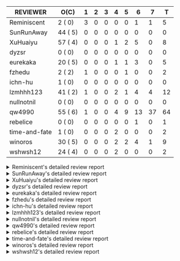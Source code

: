 |   REVIEWER    |  O(C)   | 1 | 2 | 3 | 4 | 5 | 6  | 7  | T  |
|---------------|---------|---|---|---|---|---|----|----|----|
| Reminiscent   |  2 ( 0) | 3 | 0 | 0 | 0 | 0 |  1 |  1 |  5 |
| SunRunAway    | 44 ( 5) | 0 | 0 | 0 | 0 | 0 |  0 |  0 |  0 |
| XuHuaiyu      | 57 ( 4) | 0 | 0 | 0 | 1 | 2 |  5 |  0 |  8 |
| dyzsr         |  0 ( 0) | 0 | 0 | 0 | 0 | 0 |  0 |  0 |  0 |
| eurekaka      | 20 ( 5) | 0 | 0 | 0 | 1 | 1 |  3 |  0 |  5 |
| fzhedu        |  2 ( 2) | 1 | 0 | 0 | 0 | 1 |  0 |  0 |  2 |
| ichn-hu       |  1 ( 0) | 0 | 0 | 0 | 0 | 0 |  0 |  0 |  0 |
| lzmhhh123     | 41 ( 2) | 1 | 0 | 0 | 2 | 1 |  4 |  4 | 12 |
| nullnotnil    |  0 ( 0) | 0 | 0 | 0 | 0 | 0 |  0 |  0 |  0 |
| qw4990        | 55 ( 6) | 1 | 0 | 0 | 4 | 9 | 13 | 37 | 64 |
| rebelice      |  0 ( 0) | 0 | 0 | 0 | 0 | 0 |  1 |  0 |  1 |
| time-and-fate |  1 ( 0) | 0 | 0 | 0 | 2 | 0 |  0 |  0 |  2 |
| winoros       | 30 ( 5) | 0 | 0 | 0 | 2 | 2 |  4 |  1 |  9 |
| wshwsh12      | 24 ( 4) | 0 | 0 | 0 | 2 | 0 |  0 |  0 |  2 |


<details> 
  <summary>Reminiscent's detailed review report</summary> 

## To Be Reviewed

|    REPO    |                                                                   PR                                                                   | C | LASTED |
|------------|----------------------------------------------------------------------------------------------------------------------------------------|---|--------|
| tidb/21896 | [planner: fix union doesn't handle collate correctly (#21854)](https://github.com/pingcap/tidb/pull/21896)                             |   | 42d19h |
| tidb/22354 | [planner: do not cache prepared plan if optimization depends on mutable constant (#22349)](https://github.com/pingcap/tidb/pull/22354) |   | 20d23h |


## Reviewed in Last 7 Days

|    REPO    |                                                                PR                                                                 | C | D |   R    |
|------------|-----------------------------------------------------------------------------------------------------------------------------------|---|---|--------|
| tidb/22641 | [*: do not report error for prepared stmt execution if tidb_snapshot is set (#22568)](https://github.com/pingcap/tidb/pull/22641) |   | 1 | 1h     |
| tidb/22330 | [planner: check error when correlatedAggregateResolver leaves ast.Node (#22222)](https://github.com/pingcap/tidb/pull/22330)      |   | 1 | 21d3h  |
| tidb/22568 | [*: do not report error for prepared stmt execution if tidb_snapshot is set](https://github.com/pingcap/tidb/pull/22568)          |   | 1 | 4d20h  |
| tidb/21964 | [planner: add plancodec id for all type TableScan/IndexScan. (#21935)](https://github.com/pingcap/tidb/pull/21964)                |   | 6 | 34d23h |
| tidb/22531 | [expression: do not rewrite `like` to `=` if new collation is enabled (#21893)](https://github.com/pingcap/tidb/pull/22531)       |   | 7 | 18h    |


</details> 


<details> 
  <summary>SunRunAway's detailed review report</summary> 

## To Be Reviewed

|     REPO     |                                                                      PR                                                                       | C | LASTED  |
|--------------|-----------------------------------------------------------------------------------------------------------------------------------------------|---|---------|
| docs-cn/4913 | [explain: add indexes](https://github.com/pingcap/docs-cn/pull/4913)                                                                          |   | 77d18h  |
| tidb/15370   | [planner,executor: Refactor Shuffle and implement parallel Sort](https://github.com/pingcap/tidb/pull/15370)                                  | Y | 324d19h |
| docs-cn/4933 | [explain: add joins](https://github.com/pingcap/docs-cn/pull/4933)                                                                            |   | 73d20h  |
| tidb/15462   | [executor: implement `graceHashJoin`](https://github.com/pingcap/tidb/pull/15462)                                                             | Y | 320d17h |
| tidb/16967   | [executor: Refactor Shuffle and implement parallel sort (executor part)](https://github.com/pingcap/tidb/pull/16967)                          | Y | 275d10h |
| tidb/17238   | [*: refactor table.Allocator to improve readability](https://github.com/pingcap/tidb/pull/17238)                                              |   | 262d18h |
| tidb/19120   | [executor: Concurrently fetch chunks and insert them to a concurrent hash table in hash build](https://github.com/pingcap/tidb/pull/19120)    |   | 174d21h |
| tidb/19178   | [executor: Refactor probe channel](https://github.com/pingcap/tidb/pull/19178)                                                                |   | 172d17h |
| tidb/19347   | [executor: support new syntax `create/drop binding for digest` for tidb dashboard usage](https://github.com/pingcap/tidb/pull/19347)          |   | 164d23h |
| tidb/19807   | [executor: parallel evaluation for hash aggregate distinct](https://github.com/pingcap/tidb/pull/19807)                                       |   | 150d11h |
| tidb/19900   | [executor: enable inline projection for sort&topN](https://github.com/pingcap/tidb/pull/19900)                                                | Y | 145d18h |
| tidb/20140   | [expressions: Support `bin-to-uuid` and `uuid-to-bin`](https://github.com/pingcap/tidb/pull/20140)                                            |   | 132d22h |
| tidb/20220   | [*: new secondary index value format](https://github.com/pingcap/tidb/pull/20220)                                                             |   | 129d16h |
| tidb/20316   | [docs/design: add design doc for index usage information](https://github.com/pingcap/tidb/pull/20316)                                         |   | 124d17h |
| tidb/20335   | [planner, executor: enable inline projection for Selection](https://github.com/pingcap/tidb/pull/20335)                                       | Y | 121d18h |
| tidb/20360   | [planner: refine explain info for batch cop](https://github.com/pingcap/tidb/pull/20360)                                                      |   | 115d22h |
| tidb/20397   | [parser: replace ast.SelectLockInShareMode with ast.SelectLockForShare](https://github.com/pingcap/tidb/pull/20397)                           |   | 113d18h |
| tidb/20615   | [utils: Avoid panic when getting memory](https://github.com/pingcap/tidb/pull/20615)                                                          |   | 101d2h  |
| tidb/20689   | [expression: make TIME function compatible with MySQL (#19158)](https://github.com/pingcap/tidb/pull/20689)                                   |   | 96d20h  |
| tidb/20752   | [*: trace statsCache and preparePlanCache by Global memory tracker.](https://github.com/pingcap/tidb/pull/20752)                              |   | 91d22h  |
| tidb/20765   | [planner: support stable result mode](https://github.com/pingcap/tidb/pull/20765)                                                             |   | 91d17h  |
| tidb/21207   | [planner: fix the inappropriate out-of-range range estimation rule](https://github.com/pingcap/tidb/pull/21207)                               |   | 70d19h  |
| tidb/21277   | [executor: fix split table with large integers](https://github.com/pingcap/tidb/pull/21277)                                                   |   | 68d20h  |
| tidb/21364   | [expression: Add test cases to cover the cases when invalid int value is casted as TIME (#18653)](https://github.com/pingcap/tidb/pull/21364) |   | 64d1h   |
| tidb/21381   | [*: optimize analyze cluster index table](https://github.com/pingcap/tidb/pull/21381)                                                         |   | 63d17h  |
| tidb/21386   | [expression: Disable cast decimal as string push down to TiFlash](https://github.com/pingcap/tidb/pull/21386)                                 |   | 63d16h  |
| tidb/21834   | [planner: enhanced index range calculation plan](https://github.com/pingcap/tidb/pull/21834)                                                  |   | 47d18h  |
| tidb/21876   | [planner: bypass the DNF restriction if index merge hint is specified (#20799)](https://github.com/pingcap/tidb/pull/21876)                   |   | 45d19h  |
| tidb/21878   | [planner: do not push down lock to pointGet/bacthPointGet when selection exists](https://github.com/pingcap/tidb/pull/21878)                  |   | 45d18h  |
| tidb/21890   | [*: redact some error code, part(3/3) (#21866)](https://github.com/pingcap/tidb/pull/21890)                                                   |   | 43d15h  |
| tidb/21956   | [planner/preprocessor: disallow into-outfile clause in some place](https://github.com/pingcap/tidb/pull/21956)                                |   | 40d23h  |
| tidb/22026   | [expression: separated arithmeticPlusIntSig](https://github.com/pingcap/tidb/pull/22026)                                                      |   | 38d20h  |
| tidb/22043   | [planner, executor: enhance the limit pushdown rule.](https://github.com/pingcap/tidb/pull/22043)                                             |   | 36d10h  |
| tidb/22089   | [executor: fix signed cluster index behavior (#22085)](https://github.com/pingcap/tidb/pull/22089)                                            |   | 33d22h  |
| tidb/22104   | [executor: fix incompatible escape behaviors in `select into outfile` (#22100)](https://github.com/pingcap/tidb/pull/22104)                   |   | 33d16h  |
| tidb/22107   | [executor: avoid log duplicate index name in slow-log (#22057)](https://github.com/pingcap/tidb/pull/22107)                                   |   | 33d14h  |
| tidb/22114   | [test: fix globalkilltest (#21987)](https://github.com/pingcap/tidb/pull/22114)                                                               |   | 33d12h  |
| tidb/22120   | [executor: fix `update ignore` into not exists partition (#21984)](https://github.com/pingcap/tidb/pull/22120)                                |   | 32d22h  |
| tidb/22181   | [planner, expression: fix error when using IN combined with subquery (#22080)](https://github.com/pingcap/tidb/pull/22181)                    |   | 27d17h  |
| tidb/22217   | [*: rewrite origin SQL with default DB for SQL bindings (#21275)](https://github.com/pingcap/tidb/pull/22217)                                 |   | 26d17h  |
| tidb/22330   | [planner: check error when correlatedAggregateResolver leaves ast.Node (#22222)](https://github.com/pingcap/tidb/pull/22330)                  |   | 21d23h  |
| tidb/22365   | [planner: check index valid while forUpdateRead (#22152)](https://github.com/pingcap/tidb/pull/22365)                                         |   | 20d19h  |
| tidb/22379   | [[experiment] executor: allow aggregation to spill disk when running out of memory quota](https://github.com/pingcap/tidb/pull/22379)         |   | 19d19h  |
| tidb/22485   | [docs: Add design doc for security enhanced mode](https://github.com/pingcap/tidb/pull/22485)                                                 |   | 11d5h   |


## Reviewed in Last 7 Days

| REPO | PR | C | D | R |
|------|----|---|---|---|


</details> 


<details> 
  <summary>XuHuaiyu's detailed review report</summary> 

## To Be Reviewed

|     REPO     |                                                                              PR                                                                              | C | LASTED  |
|--------------|--------------------------------------------------------------------------------------------------------------------------------------------------------------|---|---------|
| tidb/19292   | [planner: suppport left join in join reorder](https://github.com/pingcap/tidb/pull/19292)                                                                    |   | 166d17h |
| docs-cn/5323 | [Update parameter type description](https://github.com/pingcap/docs-cn/pull/5323)                                                                            |   | 14d19h  |
| tidb/19900   | [executor: enable inline projection for sort&topN](https://github.com/pingcap/tidb/pull/19900)                                                               | Y | 145d18h |
| tidb/19957   | [executor: add builtin aggregate function `json_arrayagg`](https://github.com/pingcap/tidb/pull/19957)                                                       | Y | 143d14h |
| tidb/20040   | [planner, expression: take NullFlag into consideration when optimize the `int non-const` <cmp > `non-int const`](https://github.com/pingcap/tidb/pull/20040) | Y | 138d14h |
| tidb/20140   | [expressions: Support `bin-to-uuid` and `uuid-to-bin`](https://github.com/pingcap/tidb/pull/20140)                                                           |   | 132d22h |
| tidb/20311   | [expression: fix overflow error when convert bit to int64 (#20266)](https://github.com/pingcap/tidb/pull/20311)                                              |   | 124d21h |
| tidb/20350   | [executor: support read global indexes in IndexMergeReader and index join](https://github.com/pingcap/tidb/pull/20350)                                       | Y | 118d14h |
| tidb/20505   | [*: Add metrics for oom-action and sql memory usage.](https://github.com/pingcap/tidb/pull/20505)                                                            |   | 105d19h |
| tidb/20576   | [*: fix stats feedback after tableReader handle multiple ranges](https://github.com/pingcap/tidb/pull/20576)                                                 |   | 103d13h |
| tidb/20613   | [executor: fix issue of hash join fetch time inaccurate](https://github.com/pingcap/tidb/pull/20613)                                                         |   | 101d13h |
| tidb/20752   | [*: trace statsCache and preparePlanCache by Global memory tracker.](https://github.com/pingcap/tidb/pull/20752)                                             |   | 91d22h  |
| tidb/20790   | [collation: add pinyin collation for chinese charset support](https://github.com/pingcap/tidb/pull/20790)                                                    |   | 90d21h  |
| tidb/20793   | [planner, executor: enable inline projection for Apply](https://github.com/pingcap/tidb/pull/20793)                                                          |   | 90d20h  |
| tidb/20905   | [planner: fix statement-optimize not work in `TryFastPlan`](https://github.com/pingcap/tidb/pull/20905)                                                      |   | 87d17h  |
| tidb/20972   | [expression: POC implementation of Vitess hashing algorithm.](https://github.com/pingcap/tidb/pull/20972)                                                    |   | 83d1h   |
| tidb/21064   | [planner, executor: fix cast not check error](https://github.com/pingcap/tidb/pull/21064)                                                                    |   | 78d8h   |
| tidb/21149   | [executor:Add runtime stat for IndexMergeReaderExecutor (#20653)](https://github.com/pingcap/tidb/pull/21149)                                                |   | 74d14h  |
| tidb/21228   | [executor: return the result immediately when combining LIMIT row_count with DISTINCT](https://github.com/pingcap/tidb/pull/21228)                           |   | 70d13h  |
| tidb/21304   | [executor: Add the HashAggExec runtime information (#20577)](https://github.com/pingcap/tidb/pull/21304)                                                     |   | 68d12h  |
| tidb/21334   | [*: make rollback work on user-defined variables](https://github.com/pingcap/tidb/pull/21334)                                                                |   | 67d14h  |
| tidb/21340   | [executor: initialize expensive query handler on domain creation](https://github.com/pingcap/tidb/pull/21340)                                                |   | 67d0h   |
| tidb/21476   | [planner: check for decimal format in cast expr (#20836)](https://github.com/pingcap/tidb/pull/21476)                                                        |   | 60d15h  |
| tidb/21536   | [executor: add slow-log file meta cache to avoid repeat read file meta information](https://github.com/pingcap/tidb/pull/21536)                              |   | 56d15h  |
| tidb/21564   | [ddl: fix Incorrect behavior of NO_ZERO_DATE when altering table](https://github.com/pingcap/tidb/pull/21564)                                                |   | 55d15h  |
| tidb/21626   | [test: convert test to benchmard test to make ci stable (#21616)](https://github.com/pingcap/tidb/pull/21626)                                                |   | 53d23h  |
| tidb/21680   | [planner: report error when ORDER BY conflicts with DISTINCT (#21286)](https://github.com/pingcap/tidb/pull/21680)                                           |   | 52d16h  |
| tidb/21839   | [planner/core: add 'split table using statistics' statement](https://github.com/pingcap/tidb/pull/21839)                                                     |   | 47d15h  |
| tidb/21853   | [expression: fix compatibility behaviors in time_format with MySQL (#21559)](https://github.com/pingcap/tidb/pull/21853)                                     |   | 46d19h  |
| tidb/21896   | [planner: fix union doesn't handle collate correctly (#21854)](https://github.com/pingcap/tidb/pull/21896)                                                   |   | 42d19h  |
| tidb/22014   | [executor: fix unstable test Issue16696 (#22009)](https://github.com/pingcap/tidb/pull/22014)                                                                |   | 39d17h  |
| tidb/22107   | [executor: avoid log duplicate index name in slow-log (#22057)](https://github.com/pingcap/tidb/pull/22107)                                                  |   | 33d14h  |
| tidb/22120   | [executor: fix `update ignore` into not exists partition (#21984)](https://github.com/pingcap/tidb/pull/22120)                                               |   | 32d22h  |
| tidb/22131   | [privilege: remove leading and trailing space when create user and role](https://github.com/pingcap/tidb/pull/22131)                                         |   | 32d19h  |
| tidb/22142   | [store: trace `loadRegion` to see the PD region cache loading (#22092)](https://github.com/pingcap/tidb/pull/22142)                                          |   | 29d0h   |
| tidb/22149   | [session: set process info before building plan (#22101)](https://github.com/pingcap/tidb/pull/22149)                                                        |   | 28d19h  |
| tidb/22163   | [expression: separated arithmeticMinusIntSig](https://github.com/pingcap/tidb/pull/22163)                                                                    |   | 28d13h  |
| tidb/22186   | [executor: fix select into outfile with year type column has no data (#22175)](https://github.com/pingcap/tidb/pull/22186)                                   |   | 27d16h  |
| tidb/22294   | [planner, table: optimize the list partition pruner for range query](https://github.com/pingcap/tidb/pull/22294)                                             |   | 24d20h  |
| tidb/22307   | [ddl: fix update can see columns not public](https://github.com/pingcap/tidb/pull/22307)                                                                     |   | 24d16h  |
| tidb/22381   | [planner: check schema stale for plan cache when forUpdateRead](https://github.com/pingcap/tidb/pull/22381)                                                  |   | 19d15h  |
| tidb/22403   | [planner: reorder inner joins simplified from outer joins (#22392)](https://github.com/pingcap/tidb/pull/22403)                                              |   | 17d22h  |
| tidb/22407   | [types: fix return err when decimal from string value](https://github.com/pingcap/tidb/pull/22407)                                                           |   | 17d19h  |
| tidb/22418   | [expression: Optimize builtinArithmeticModRealSig and builtinGreatestDecimalSig using MergeNull method](https://github.com/pingcap/tidb/pull/22418)          |   | 15d0h   |
| tidb/22426   | [expression: fix bugs in builtinfunction ArithmeticMinusInt logic](https://github.com/pingcap/tidb/pull/22426)                                               |   | 14d16h  |
| tidb/22432   | [types,execute: fix errcode return like mysql when inserting incorrect int value ](https://github.com/pingcap/tidb/pull/22432)                               |   | 13d21h  |
| tidb/22463   | [executor: make memory tracker for aggregate more accurate.](https://github.com/pingcap/tidb/pull/22463)                                                     |   | 11d23h  |
| tidb/22472   | [planner, statistics: build the global statistics for the partition table](https://github.com/pingcap/tidb/pull/22472)                                       |   | 11d17h  |
| tidb/22491   | [executor: skip null data in common handle during point-get (#22483)](https://github.com/pingcap/tidb/pull/22491)                                            |   | 10d19h  |
| tidb/22507   | [types: fix the bug about the wrong query result for decimal type ](https://github.com/pingcap/tidb/pull/22507)                                              |   | 7d23h   |
| tidb/22597   | [session, exectutor: Guarantee external consistency by default; Add an explicit begin statement to disable it](https://github.com/pingcap/tidb/pull/22597)   |   | 4d17h   |
| tidb/22616   | [expression: from_unixtime accept 64-bit integers](https://github.com/pingcap/tidb/pull/22616)                                                               |   | 3d23h   |
| tidb/22617   | [metrics: fix wrong bucket name of coprocessor cache (#22454)](https://github.com/pingcap/tidb/pull/22617)                                                   |   | 3d23h   |
| tidb/22618   | [metrics: fix wrong bucket name of coprocessor cache (#22454)](https://github.com/pingcap/tidb/pull/22618)                                                   |   | 3d23h   |
| tidb/22624   | [ planner: not pruning column used by union scan condition (#21640)](https://github.com/pingcap/tidb/pull/22624)                                             |   | 3d17h   |
| tidb/22640   | [*: refactor ExecuteInternal to return single resultset (#22546)](https://github.com/pingcap/tidb/pull/22640)                                                |   | 20h     |
| tidb/22655   | [*: refactor ExecuteInternal to return single resultset (#22546)](https://github.com/pingcap/tidb/pull/22655)                                                |   | 1h      |


## Reviewed in Last 7 Days

|     REPO     |                                                               PR                                                                | C | D |   R    |
|--------------|---------------------------------------------------------------------------------------------------------------------------------|---|---|--------|
| tidb/22454   | [metrics: fix wrong bucket name of coprocessor cache](https://github.com/pingcap/tidb/pull/22454)                               |   | 4 | 8d17h  |
| tidb/22593   | [server: remove TokenLimitGauge and use ConfigStatus instead. (#22590)](https://github.com/pingcap/tidb/pull/22593)             |   | 5 | 0h     |
| tidb/22570   | [server: add token usage gauge for tidb (#22511)](https://github.com/pingcap/tidb/pull/22570)                                   |   | 5 | 16h    |
| tidb/22577   | [expression, types: fix unexpected result from TIME() when fsp digits > 6 (#21652)](https://github.com/pingcap/tidb/pull/22577) |   | 6 | 0h     |
| docs/4729    | [tidb: Refine the doc for global kill](https://github.com/pingcap/docs/pull/4729)                                               |   | 6 | 1h     |
| tidb/21676   | [expression: fix compatibility of extract day_time unit functions (#21601)](https://github.com/pingcap/tidb/pull/21676)         |   | 6 | 46d18h |
| tidb/21700   | [expression: fix incompatible result of `JSON_SEARCH()` (#20164)](https://github.com/pingcap/tidb/pull/21700)                   | Y | 6 | 43d19h |
| docs-cn/5386 | [tidb: add doc for global kill](https://github.com/pingcap/docs-cn/pull/5386)                                                   |   | 6 | 1d20h  |


</details> 


<details> 
  <summary>dyzsr's detailed review report</summary> 

## To Be Reviewed

| REPO | PR | C | LASTED |
|------|----|---|--------|


## Reviewed in Last 7 Days

| REPO | PR | C | D | R |
|------|----|---|---|---|


</details> 


<details> 
  <summary>eurekaka's detailed review report</summary> 

## To Be Reviewed

|    REPO    |                                                                   PR                                                                   | C | LASTED  |
|------------|----------------------------------------------------------------------------------------------------------------------------------------|---|---------|
| tidb/14729 | [planner: fix constant propagation for PredicatePushDown](https://github.com/pingcap/tidb/pull/14729)                                  | Y | 356d18h |
| tidb/14831 | [planner/cascades: add implementationRule for IndexLookUpJoin](https://github.com/pingcap/tidb/pull/14831)                             |   | 349d17h |
| tidb/15090 | [planner/cascades: refine the row count estimation of TiKV layer Selection](https://github.com/pingcap/tidb/pull/15090)                |   | 335d18h |
| tidb/15157 | [planner/cascades: implement `HashCode` method for all the LogicalPlans](https://github.com/pingcap/tidb/pull/15157)                   | Y | 333d14h |
| tidb/15335 | [planner/cascades: add transformation rule PullAggregationUpApply & EliminateMaxOneRow](https://github.com/pingcap/tidb/pull/15335)    |   | 326d18h |
| tidb/15370 | [planner,executor: Refactor Shuffle and implement parallel Sort](https://github.com/pingcap/tidb/pull/15370)                           | Y | 324d19h |
| tidb/17276 | [planner/cascades: add rule InjectProjectionBelowSort](https://github.com/pingcap/tidb/pull/17276)                                     | Y | 259d9h  |
| tidb/18882 | [planner, executor: add explain for `MetricSummaryTableExtractor`](https://github.com/pingcap/tidb/pull/18882)                         | Y | 186d17h |
| tidb/19347 | [executor: support new syntax `create/drop binding for digest` for tidb dashboard usage](https://github.com/pingcap/tidb/pull/19347)   |   | 164d23h |
| tidb/20877 | [statistics: collect index usage information](https://github.com/pingcap/tidb/pull/20877)                                              |   | 88d17h  |
| tidb/21444 | [planner: ignore anonymous index while tiflash replica is available](https://github.com/pingcap/tidb/pull/21444)                       |   | 61d12h  |
| tidb/21680 | [planner: report error when ORDER BY conflicts with DISTINCT (#21286)](https://github.com/pingcap/tidb/pull/21680)                     |   | 52d16h  |
| tidb/21994 | [range: fix overflow value access index ](https://github.com/pingcap/tidb/pull/21994)                                                  |   | 39d23h  |
| tidb/22330 | [planner: check error when correlatedAggregateResolver leaves ast.Node (#22222)](https://github.com/pingcap/tidb/pull/22330)           |   | 21d23h  |
| tidb/22342 | [session: fix two cases when updating bind info (#22338)](https://github.com/pingcap/tidb/pull/22342)                                  |   | 21d18h  |
| tidb/22354 | [planner: do not cache prepared plan if optimization depends on mutable constant (#22349)](https://github.com/pingcap/tidb/pull/22354) |   | 20d23h  |
| tidb/22369 | [session: fix the duplicate binding case when updating bind info (#22367)](https://github.com/pingcap/tidb/pull/22369)                 |   | 20d17h  |
| tidb/22416 | [core: fix subQuery at projection in only_full_group](https://github.com/pingcap/tidb/pull/22416)                                      |   | 16d11h  |
| tidb/22559 | [planner: split test data from test cases in cbo_test.go](https://github.com/pingcap/tidb/pull/22559)                                  |   | 5d19h   |
| tidb/22653 | [bindinfo: use new sql apis](https://github.com/pingcap/tidb/pull/22653)                                                               |   | 2h      |


## Reviewed in Last 7 Days

|    REPO    |                                                         PR                                                         | C | D |   R   |
|------------|--------------------------------------------------------------------------------------------------------------------|---|---|-------|
| tidb/22624 | [ planner: not pruning column used by union scan condition (#21640)](https://github.com/pingcap/tidb/pull/22624)   |   | 4 | 0h    |
| tidb/22504 | [*:Fix the fetchHotRegion bug that the count always zero](https://github.com/pingcap/tidb/pull/22504)              |   | 5 | 3d21h |
| tidb/22443 | [planner: fix panic while get part of partition key values](https://github.com/pingcap/tidb/pull/22443)            |   | 6 | 7d3h  |
| tidb/22452 | [planner: fix panic while get part of partition key values](https://github.com/pingcap/tidb/pull/22452)            |   | 6 | 7d0h  |
| tidb/22565 | [statistics: fix panic occurs when stats cache inconsistency (#22465)](https://github.com/pingcap/tidb/pull/22565) | Y | 6 | 0h    |


</details> 


<details> 
  <summary>fzhedu's detailed review report</summary> 

## To Be Reviewed

|    REPO    |                                                   PR                                                   | C | LASTED  |
|------------|--------------------------------------------------------------------------------------------------------|---|---------|
| tidb/19845 | [expression:fix FORMAT compatibility issue #11206](https://github.com/pingcap/tidb/pull/19845)         | Y | 147d16h |
| tidb/20117 | [optimizer: fix issue on incorrect result of natural join](https://github.com/pingcap/tidb/pull/20117) | Y | 133d20h |


## Reviewed in Last 7 Days

|    REPO    |                                                         PR                                                         | C | D |   R    |
|------------|--------------------------------------------------------------------------------------------------------------------|---|---|--------|
| tidb/22428 | [unistore/cophandler: change the logic of mpp execution in unit test.](https://github.com/pingcap/tidb/pull/22428) |   | 1 | 13d21h |
| tics/1379  | [Fix ExchangeSender: remove duplicated write stream operation](https://github.com/pingcap/tics/pull/1379)          |   | 5 | 3d0h   |


</details> 


<details> 
  <summary>ichn-hu's detailed review report</summary> 

## To Be Reviewed

|    REPO    |                                                            PR                                                            | C | LASTED |
|------------|--------------------------------------------------------------------------------------------------------------------------|---|--------|
| tidb/21853 | [expression: fix compatibility behaviors in time_format with MySQL (#21559)](https://github.com/pingcap/tidb/pull/21853) |   | 46d19h |


## Reviewed in Last 7 Days

| REPO | PR | C | D | R |
|------|----|---|---|---|


</details> 


<details> 
  <summary>lzmhhh123's detailed review report</summary> 

## To Be Reviewed

|     REPO     |                                                                  PR                                                                   | C | LASTED  |
|--------------|---------------------------------------------------------------------------------------------------------------------------------------|---|---------|
| tidb/14729   | [planner: fix constant propagation for PredicatePushDown](https://github.com/pingcap/tidb/pull/14729)                                 | Y | 356d18h |
| docs-cn/4913 | [explain: add indexes](https://github.com/pingcap/docs-cn/pull/4913)                                                                  |   | 77d18h  |
| tidb/17414   | [add curCost based join reorder algorithm](https://github.com/pingcap/tidb/pull/17414)                                                |   | 251d18h |
| tidb/19347   | [executor: support new syntax `create/drop binding for digest` for tidb dashboard usage](https://github.com/pingcap/tidb/pull/19347)  |   | 164d23h |
| tidb/19698   | [*: update test cases to support new collation enabled by default](https://github.com/pingcap/tidb/pull/19698)                        |   | 152d22h |
| tidb/20044   | [expression: Add column nullability checking before "refine args"](https://github.com/pingcap/tidb/pull/20044)                        | Y | 138d7h  |
| tidb/20444   | [expression: add json_merge_patch](https://github.com/pingcap/tidb/pull/20444)                                                        |   | 110d21h |
| tidb/20465   | [expression: add uuidShortFunction](https://github.com/pingcap/tidb/pull/20465)                                                       |   | 109d19h |
| tidb/20505   | [*: Add metrics for oom-action and sql memory usage.](https://github.com/pingcap/tidb/pull/20505)                                     |   | 105d19h |
| tidb/20618   | [planner: fix update generated columns error](https://github.com/pingcap/tidb/pull/20618)                                             |   | 100d20h |
| tidb/20642   | [executor: modify admin executors to support partitioned table with global index](https://github.com/pingcap/tidb/pull/20642)         |   | 98d15h  |
| tidb/20825   | [executor: add diagnosis rule to check Transparent Huge Pages(THP) enabled (#20611)](https://github.com/pingcap/tidb/pull/20825)      |   | 89d18h  |
| tidb/20903   | [planner: fix confused and unnecessary double-projection in plans.](https://github.com/pingcap/tidb/pull/20903)                       |   | 87d17h  |
| tidb/21018   | [planner: don't push down null sensitive join conditions (#19620)](https://github.com/pingcap/tidb/pull/21018)                        |   | 81d17h  |
| tidb/21051   | [executor: change read slow-log file module to concurrent](https://github.com/pingcap/tidb/pull/21051)                                |   | 80d14h  |
| tidb/21195   | [brie: integrate lightning to suport IMPORT statement](https://github.com/pingcap/tidb/pull/21195)                                    |   | 70d22h  |
| tidb/21334   | [*: make rollback work on user-defined variables](https://github.com/pingcap/tidb/pull/21334)                                         |   | 67d14h  |
| tidb/21347   | [session: make rollback work on global variables](https://github.com/pingcap/tidb/pull/21347)                                         |   | 66d19h  |
| tidb/21401   | [expression: incompatibility with MySQL for ADDTIME()](https://github.com/pingcap/tidb/pull/21401)                                    |   | 63d11h  |
| tidb/21444   | [planner: ignore anonymous index while tiflash replica is available](https://github.com/pingcap/tidb/pull/21444)                      |   | 61d12h  |
| tidb/21487   | [*: ensure TABLE statement works](https://github.com/pingcap/tidb/pull/21487)                                                         |   | 60d4h   |
| tidb/21641   | [executor: Fix pessimistic lock doesn't work on the partition table for subquery/joins](https://github.com/pingcap/tidb/pull/21641)   |   | 53d18h  |
| tidb/21651   | [planner: allow filter condition pushing down to IndexScan for prefix index](https://github.com/pingcap/tidb/pull/21651)              |   | 53d13h  |
| tidb/21680   | [planner: report error when ORDER BY conflicts with DISTINCT (#21286)](https://github.com/pingcap/tidb/pull/21680)                    |   | 52d16h  |
| tidb/21954   | [planner/cascades: add rule `PushSelDownApply`](https://github.com/pingcap/tidb/pull/21954)                                           |   | 40d23h  |
| tidb/22089   | [executor: fix signed cluster index behavior (#22085)](https://github.com/pingcap/tidb/pull/22089)                                    |   | 33d22h  |
| tidb/22126   | [*: add `sys` schema, `sys.SCHEMA_UNUSED_INDEXES` view and `sys.SCHEMA_INDEX_USAGE` view](https://github.com/pingcap/tidb/pull/22126) |   | 32d20h  |
| tidb/22149   | [session: set process info before building plan (#22101)](https://github.com/pingcap/tidb/pull/22149)                                 |   | 28d19h  |
| tidb/22188   | [planner: do not use indexMerge when the path only use a single index (#22168)](https://github.com/pingcap/tidb/pull/22188)           |   | 27d13h  |
| tidb/22361   | [table: fix insert into _tidb_rowid panic and rebase it if needed (#22062)](https://github.com/pingcap/tidb/pull/22361)               |   | 20d20h  |
| tidb/22372   | [executor: fix SelectForUpdate in decorrelated subquery under pessimistic mode](https://github.com/pingcap/tidb/pull/22372)           |   | 20d9h   |
| tidb/22426   | [expression: fix bugs in builtinfunction ArithmeticMinusInt logic](https://github.com/pingcap/tidb/pull/22426)                        |   | 14d16h  |
| tidb/22430   | [*: refactor table.Table interface, clean up unnecessay methods](https://github.com/pingcap/tidb/pull/22430)                          |   | 13d23h  |
| tidb/22433   | [statistics: merge partition-level TopN to global-level TopN](https://github.com/pingcap/tidb/pull/22433)                             |   | 13d19h  |
| tidb/22463   | [executor: make memory tracker for aggregate more accurate.](https://github.com/pingcap/tidb/pull/22463)                              |   | 11d23h  |
| tidb/22478   | [planner, executor: fix query partition table with global unique index get wrong result](https://github.com/pingcap/tidb/pull/22478)  |   | 11d13h  |
| tidb/22554   | [planner: change the content of AnalyzeTableID to build global-stats](https://github.com/pingcap/tidb/pull/22554)                     |   | 5d22h   |
| tidb/22607   | [store/tikv: expose failpoints that are used externally](https://github.com/pingcap/tidb/pull/22607)                                  |   | 4d13h   |
| tidb/22644   | [*: adapt new api for the executor package](https://github.com/pingcap/tidb/pull/22644)                                               |   | 18h     |
| tidb/22656   | [*: move new api out of session package (#22591)](https://github.com/pingcap/tidb/pull/22656)                                         |   | 0h      |
| tidb/22657   | [*: move new api out of session package (#22591)](https://github.com/pingcap/tidb/pull/22657)                                         |   | 0h      |


## Reviewed in Last 7 Days

|    REPO    |                                                                 PR                                                                 | C | D |   R    |
|------------|------------------------------------------------------------------------------------------------------------------------------------|---|---|--------|
| tidb/22641 | [*: do not report error for prepared stmt execution if tidb_snapshot is set (#22568)](https://github.com/pingcap/tidb/pull/22641)  |   | 1 | 1h     |
| tidb/21553 | [table: fix zero date in different sqlmode (#20206)](https://github.com/pingcap/tidb/pull/21553)                                   | Y | 4 | 52d1h  |
| tidb/22568 | [*: do not report error for prepared stmt execution if tidb_snapshot is set](https://github.com/pingcap/tidb/pull/22568)           |   | 4 | 1d23h  |
| tidb/21877 | [planner: fix correlated aggregates which should be evaluated in outer query (#21431)](https://github.com/pingcap/tidb/pull/21877) |   | 5 | 40d22h |
| tidb/22580 | [expression: handle duration type infer in least and greatest (#22271)](https://github.com/pingcap/tidb/pull/22580)                |   | 6 | 0h     |
| tidb/22562 | [expression: fix type infer for tidb's builtin compare(least and great…](https://github.com/pingcap/tidb/pull/22562)               |   | 6 | 5h     |
| tidb/22577 | [expression, types: fix unexpected result from TIME() when fsp digits > 6 (#21652)](https://github.com/pingcap/tidb/pull/22577)    |   | 6 | 0h     |
| tidb/21850 | [expression: add implicit eval int and real for function dayname (#21806)](https://github.com/pingcap/tidb/pull/21850)             |   | 6 | 41d1h  |
| tidb/21881 | [expression, types: fix datetime and year comparison error (#20233)](https://github.com/pingcap/tidb/pull/21881)                   | Y | 7 | 39d2h  |
| tidb/21853 | [expression: fix compatibility behaviors in time_format with MySQL (#21559)](https://github.com/pingcap/tidb/pull/21853)           |   | 7 | 40d4h  |
| tidb/21870 | [types: report error for json object with key length >= 65536 (#21779)](https://github.com/pingcap/tidb/pull/21870)                |   | 7 | 39d4h  |
| tidb/21808 | [planner: fix the fail when we compare multi fields in the subquery (#21699)](https://github.com/pingcap/tidb/pull/21808)          |   | 7 | 42d0h  |


</details> 


<details> 
  <summary>nullnotnil's detailed review report</summary> 

## To Be Reviewed

| REPO | PR | C | LASTED |
|------|----|---|--------|


## Reviewed in Last 7 Days

| REPO | PR | C | D | R |
|------|----|---|---|---|


</details> 


<details> 
  <summary>qw4990's detailed review report</summary> 

## To Be Reviewed

|    REPO    |                                                                           PR                                                                           | C | LASTED  |
|------------|--------------------------------------------------------------------------------------------------------------------------------------------------------|---|---------|
| tidb/16305 | [expression: separate signatures for `ModInt`](https://github.com/pingcap/tidb/pull/16305)                                                             | Y | 294d23h |
| tidb/16967 | [executor: Refactor Shuffle and implement parallel sort (executor part)](https://github.com/pingcap/tidb/pull/16967)                                   | Y | 275d10h |
| tidb/17396 | [types: improve StrToDate performance](https://github.com/pingcap/tidb/pull/17396)                                                                     | Y | 252d10h |
| tidb/18882 | [planner, executor: add explain for `MetricSummaryTableExtractor`](https://github.com/pingcap/tidb/pull/18882)                                         | Y | 186d17h |
| tidb/19029 | [types: fix unexpected NOT_NULL flags](https://github.com/pingcap/tidb/pull/19029)                                                                     |   | 179d22h |
| tidb/19120 | [executor: Concurrently fetch chunks and insert them to a concurrent hash table in hash build](https://github.com/pingcap/tidb/pull/19120)             |   | 174d21h |
| tidb/19292 | [planner: suppport left join in join reorder](https://github.com/pingcap/tidb/pull/19292)                                                              |   | 166d17h |
| tidb/20011 | [statistics: fix incorrect total count used in index selectivity computation](https://github.com/pingcap/tidb/pull/20011)                              |   | 139d15h |
| tidb/20316 | [docs/design: add design doc for index usage information](https://github.com/pingcap/tidb/pull/20316)                                                  |   | 124d17h |
| tidb/20354 | [planner: rename relational operators (#14575)](https://github.com/pingcap/tidb/pull/20354)                                                            | Y | 117d5h  |
| tidb/20689 | [expression: make TIME function compatible with MySQL (#19158)](https://github.com/pingcap/tidb/pull/20689)                                            |   | 96d20h  |
| tidb/20708 | [*: separate auto_increment ID allocator from _tidb_rowid allocator](https://github.com/pingcap/tidb/pull/20708)                                       |   | 95d20h  |
| tidb/20972 | [expression: POC implementation of Vitess hashing algorithm.](https://github.com/pingcap/tidb/pull/20972)                                              |   | 83d1h   |
| tidb/21018 | [planner: don't push down null sensitive join conditions (#19620)](https://github.com/pingcap/tidb/pull/21018)                                         |   | 81d17h  |
| tidb/21149 | [executor:Add runtime stat for IndexMergeReaderExecutor (#20653)](https://github.com/pingcap/tidb/pull/21149)                                          |   | 74d14h  |
| tidb/21304 | [executor: Add the HashAggExec runtime information (#20577)](https://github.com/pingcap/tidb/pull/21304)                                               |   | 68d12h  |
| tidb/21318 | [planner, expression: use the range of column types to simplify expressions](https://github.com/pingcap/tidb/pull/21318)                               |   | 67d19h  |
| tidb/21359 | [*: add runtime stats for split region statement](https://github.com/pingcap/tidb/pull/21359)                                                          |   | 66d13h  |
| tidb/21401 | [expression: incompatibility with MySQL for ADDTIME()](https://github.com/pingcap/tidb/pull/21401)                                                     |   | 63d11h  |
| tidb/21424 | [sessionctx: move set variable to sysvar struct](https://github.com/pingcap/tidb/pull/21424)                                                           |   | 62d5h   |
| tidb/21476 | [planner: check for decimal format in cast expr (#20836)](https://github.com/pingcap/tidb/pull/21476)                                                  |   | 60d15h  |
| tidb/21508 | [execution: fix dayofweek('0000-00-00') behavior](https://github.com/pingcap/tidb/pull/21508)                                                          |   | 59d10h  |
| tidb/21680 | [planner: report error when ORDER BY conflicts with DISTINCT (#21286)](https://github.com/pingcap/tidb/pull/21680)                                     |   | 52d16h  |
| tidb/21876 | [planner: bypass the DNF restriction if index merge hint is specified (#20799)](https://github.com/pingcap/tidb/pull/21876)                            |   | 45d19h  |
| tidb/21887 | [types: support %X %V %W formats for STR_TO_DATE()](https://github.com/pingcap/tidb/pull/21887)                                                        |   | 44d11h  |
| tidb/21930 | [planner: propagate NDV of column groups across plan nodes (#17854)](https://github.com/pingcap/tidb/pull/21930)                                       |   | 41d18h  |
| tidb/21977 | [expression: log functions that can not be pushed to cop](https://github.com/pingcap/tidb/pull/21977)                                                  |   | 40d16h  |
| tidb/22090 | [planner: push aggregation operators down to projection and union by default](https://github.com/pingcap/tidb/pull/22090)                              |   | 33d22h  |
| tidb/22104 | [executor: fix incompatible escape behaviors in `select into outfile` (#22100)](https://github.com/pingcap/tidb/pull/22104)                            |   | 33d16h  |
| tidb/22107 | [executor: avoid log duplicate index name in slow-log (#22057)](https://github.com/pingcap/tidb/pull/22107)                                            |   | 33d14h  |
| tidb/22146 | [executor: forbid SFU on view](https://github.com/pingcap/tidb/pull/22146)                                                                             |   | 28d21h  |
| tidb/22217 | [*: rewrite origin SQL with default DB for SQL bindings (#21275)](https://github.com/pingcap/tidb/pull/22217)                                          |   | 26d17h  |
| tidb/22234 | [executor, planner: ON DUPLICATE UPDATE can refer to un-project col (#14412)](https://github.com/pingcap/tidb/pull/22234)                              |   | 26d15h  |
| tidb/22261 | [time: fix parse datetime won't truncate the reluctant string (#22232)](https://github.com/pingcap/tidb/pull/22261)                                    |   | 25d19h  |
| tidb/22307 | [ddl: fix update can see columns not public](https://github.com/pingcap/tidb/pull/22307)                                                               |   | 24d16h  |
| tidb/22342 | [session: fix two cases when updating bind info (#22338)](https://github.com/pingcap/tidb/pull/22342)                                                  |   | 21d18h  |
| tidb/22369 | [session: fix the duplicate binding case when updating bind info (#22367)](https://github.com/pingcap/tidb/pull/22369)                                 |   | 20d17h  |
| tidb/22374 | [expression: separated arithmeticIntDivideSig](https://github.com/pingcap/tidb/pull/22374)                                                             |   | 20d0h   |
| tidb/22406 | [executor: metrics slow query is divided into internal and general (#22350)](https://github.com/pingcap/tidb/pull/22406)                               |   | 17d19h  |
| tidb/22409 | [*: use CLUSTERED and NONCLUSTERED to control primary key type](https://github.com/pingcap/tidb/pull/22409)                                            |   | 17d18h  |
| tidb/22415 | [ddl: refactor placement package](https://github.com/pingcap/tidb/pull/22415)                                                                          |   | 16d17h  |
| tidb/22426 | [expression: fix bugs in builtinfunction ArithmeticMinusInt logic](https://github.com/pingcap/tidb/pull/22426)                                         |   | 14d16h  |
| tidb/22433 | [statistics: merge partition-level TopN to global-level TopN](https://github.com/pingcap/tidb/pull/22433)                                              |   | 13d19h  |
| tidb/22456 | [distsql, executor: disable cache during staleness transaction](https://github.com/pingcap/tidb/pull/22456)                                            |   | 12d15h  |
| tidb/22471 | [ddl, executor: fix creating unique index without partition column error when enable-global-index is true](https://github.com/pingcap/tidb/pull/22471) |   | 11d17h  |
| tidb/22489 | [infoschema: support query partition_id from infoschema.partitions (#22240)](https://github.com/pingcap/tidb/pull/22489)                               |   | 10d20h  |
| tidb/22490 | [infoschema: support query partition_id from infoschema.partitions (#22240)](https://github.com/pingcap/tidb/pull/22490)                               |   | 10d20h  |
| tidb/22507 | [types: fix the bug about the wrong query result for decimal type ](https://github.com/pingcap/tidb/pull/22507)                                        |   | 7d23h   |
| tidb/22541 | [expression: Support builtin function SOUNDEX](https://github.com/pingcap/tidb/pull/22541)                                                             |   | 6d9h    |
| tidb/22554 | [planner: change the content of AnalyzeTableID to build global-stats](https://github.com/pingcap/tidb/pull/22554)                                      |   | 5d22h   |
| tidb/22565 | [statistics: fix panic occurs when stats cache inconsistency (#22465)](https://github.com/pingcap/tidb/pull/22565)                                     | Y | 5d17h   |
| tidb/22625 | [planner, statistics: allow (auto) analyze single partition in dynamic-only mode](https://github.com/pingcap/tidb/pull/22625)                          |   | 3d14h   |
| tidb/22638 | [ddl, session: add tidb_enable_exchange_partition variable](https://github.com/pingcap/tidb/pull/22638)                                                |   | 21h     |
| tidb/22641 | [*: do not report error for prepared stmt execution if tidb_snapshot is set (#22568)](https://github.com/pingcap/tidb/pull/22641)                      |   | 19h     |
| tidb/22649 | [planner: decorrelate LogicalApply with inner join as the inner child](https://github.com/pingcap/tidb/pull/22649)                                     |   | 16h     |


## Reviewed in Last 7 Days

|    REPO    |                                                                          PR                                                                          | C | D |   R    |
|------------|------------------------------------------------------------------------------------------------------------------------------------------------------|---|---|--------|
| tidb/22608 | [statistics: fix bug when bootstrap version 2 stats](https://github.com/pingcap/tidb/pull/22608)                                                     |   | 1 | 3d8h   |
| tidb/21553 | [table: fix zero date in different sqlmode (#20206)](https://github.com/pingcap/tidb/pull/21553)                                                     | Y | 4 | 52d1h  |
| tidb/22614 | [expression: incorporate unicode_ci into constant propagation (#19555)](https://github.com/pingcap/tidb/pull/22614)                                  | Y | 4 | 4h     |
| tidb/22615 | [expression: allow function coercibility derive to DERIVATIO ... (#19462)](https://github.com/pingcap/tidb/pull/22615)                               | Y | 4 | 4h     |
| tidb/21137 | [executor: specially handle empty input for apply's outer child aggregate (#20544)](https://github.com/pingcap/tidb/pull/21137)                      |   | 4 | 70d23h |
| tidb/22599 | [expression: fix incorrect collation when cast non-string type arg to string type (#19186)](https://github.com/pingcap/tidb/pull/22599)              | Y | 5 | 1h     |
| tidb/22459 | [server: retry executing sql without tiflash after tiflash is down](https://github.com/pingcap/tidb/pull/22459)                                      |   | 5 | 7d21h  |
| tidb/22602 | [expression: fix wrong collation and coercibility (#19169)](https://github.com/pingcap/tidb/pull/22602)                                              | Y | 5 | 0h     |
| tidb/22529 | [*: refactor `CompilePattern` and `DoMatch` used by `like` (#20610)](https://github.com/pingcap/tidb/pull/22529)                                     |   | 5 | 2d3h   |
| tidb/22582 | [expression: support handle two collation cannot substituted to each other (#19036)](https://github.com/pingcap/tidb/pull/22582)                     | Y | 5 | 16h    |
| tidb/21408 | [statistics: fix a bug which causes panic when using the clustered index and the new collation (#21379)](https://github.com/pingcap/tidb/pull/21408) |   | 5 | 58d0h  |
| tidb/22588 | [config: add config metrics (#22586)](https://github.com/pingcap/tidb/pull/22588)                                                                    |   | 5 | 2h     |
| tidb/20981 | [expression: fix wrong inferred type for sum and avg (#20926)](https://github.com/pingcap/tidb/pull/20981)                                           |   | 5 | 78d0h  |
| tidb/21877 | [planner: fix correlated aggregates which should be evaluated in outer query (#21431)](https://github.com/pingcap/tidb/pull/21877)                   |   | 5 | 40d22h |
| tidb/21464 | [server: return results of ongoing queries when graceful shutdown (#19669)](https://github.com/pingcap/tidb/pull/21464)                              |   | 6 | 55d7h  |
| tidb/22575 | [*: fix LIKE expressions with _ following % (#17418)](https://github.com/pingcap/tidb/pull/22575)                                                    | Y | 6 | 2h     |
| tidb/21964 | [planner: add plancodec id for all type TableScan/IndexScan. (#21935)](https://github.com/pingcap/tidb/pull/21964)                                   |   | 6 | 35d5h  |
| tidb/22554 | [planner: change the content of AnalyzeTableID to build global-stats](https://github.com/pingcap/tidb/pull/22554)                                    |   | 6 | 7h     |
| tidb/22564 | [statistics: add tests for version 2 stats and fix bug](https://github.com/pingcap/tidb/pull/22564)                                                  |   | 6 | 2h     |
| tidb/22561 | [metrics: add server info metric (#22556)](https://github.com/pingcap/tidb/pull/22561)                                                               |   | 6 | 0h     |
| tidb/22560 | [metrics: add server info metric (#22556)](https://github.com/pingcap/tidb/pull/22560)                                                               |   | 6 | 0h     |
| tidb/21425 | [planner: natural join not consider rowid and null eq not propagate (#21328)](https://github.com/pingcap/tidb/pull/21425)                            |   | 6 | 56d2h  |
| tidb/21850 | [expression: add implicit eval int and real for function dayname (#21806)](https://github.com/pingcap/tidb/pull/21850)                               |   | 6 | 40d23h |
| tidb/22174 | [expression, ddl: check the argument count for the generated column (#22154)](https://github.com/pingcap/tidb/pull/22174)                            |   | 6 | 22d0h  |
| tidb/21976 | [planner: report error for invalid window specs which are not used (#21083)](https://github.com/pingcap/tidb/pull/21976)                             |   | 6 | 34d18h |
| tidb/21676 | [expression: fix compatibility of extract day_time unit functions (#21601)](https://github.com/pingcap/tidb/pull/21676)                              |   | 6 | 46d18h |
| tidb/22118 | [planner: check if columns count matches for batch point get in TryFastPlan (#22044)](https://github.com/pingcap/tidb/pull/22118)                    |   | 6 | 26d23h |
| tidb/21958 | [expression: fix comparing json with string (#21903)](https://github.com/pingcap/tidb/pull/21958)                                                    |   | 7 | 34d8h  |
| tidb/22537 | [planner: fix in-compatibility issues between TiDB agg and TiFlash agg in MPP mode](https://github.com/pingcap/tidb/pull/22537)                      |   | 7 | 3h     |
| tidb/21665 | [executor: fix LEAD and LAG's default value can not adapt to field type (#20747)](https://github.com/pingcap/tidb/pull/21665)                        |   | 7 | 46d5h  |
| tidb/21614 | [planner: do not propagate column eq with different column types (#21495)](https://github.com/pingcap/tidb/pull/21614)                               |   | 7 | 48d0h  |
| tidb/21972 | [executor: throw error when prepared statement is execute, deallocate or prepare (#21962)](https://github.com/pingcap/tidb/pull/21972)               |   | 7 | 34d2h  |
| tidb/21700 | [expression: fix incompatible result of `JSON_SEARCH()` (#20164)](https://github.com/pingcap/tidb/pull/21700)                                        | Y | 7 | 43d4h  |
| tidb/21590 | [expression: fix compatibility behaviors in sec_to_time with MySQL  (#21555)](https://github.com/pingcap/tidb/pull/21590)                            |   | 7 | 48d6h  |
| tidb/21957 | [planner: fix unknown columns in join using below agg (#21922)](https://github.com/pingcap/tidb/pull/21957)                                          |   | 7 | 34d8h  |
| tidb/21714 | [planner: fix the coercibility of the cast function (#21705)](https://github.com/pingcap/tidb/pull/21714)                                            |   | 7 | 43d2h  |
| tidb/21881 | [expression, types: fix datetime and year comparison error (#20233)](https://github.com/pingcap/tidb/pull/21881)                                     | Y | 7 | 39d2h  |
| tidb/21853 | [expression: fix compatibility behaviors in time_format with MySQL (#21559)](https://github.com/pingcap/tidb/pull/21853)                             |   | 7 | 40d4h  |
| tidb/22428 | [unistore/cophandler: change the logic of mpp execution in unit test.](https://github.com/pingcap/tidb/pull/22428)                                   |   | 7 | 7d23h  |
| tidb/22119 | [executor: fix `update ignore` into not exists partition (#21984)](https://github.com/pingcap/tidb/pull/22119)                                       |   | 7 | 26d7h  |
| tidb/22472 | [planner, statistics: build the global statistics for the partition table](https://github.com/pingcap/tidb/pull/22472)                               |   | 7 | 5d2h   |
| tidb/22136 | [executor: improve the runtime stats of index lookup reader (#21982)](https://github.com/pingcap/tidb/pull/22136)                                    |   | 7 | 25d23h |
| tidb/21945 | [distsql: fix cop stats string display when there is only 1 rpc (#21901)](https://github.com/pingcap/tidb/pull/21945)                                |   | 7 | 34d20h |
| tidb/22106 | [executor: avoid log duplicate index name in slow-log (#22057)](https://github.com/pingcap/tidb/pull/22106)                                          |   | 7 | 26d20h |
| tidb/22148 | [session: set process info before building plan (#22101)](https://github.com/pingcap/tidb/pull/22148)                                                |   | 7 | 22d1h  |
| tidb/22481 | [executor: fix load data in file get wrong result #20854 (#21895)](https://github.com/pingcap/tidb/pull/22481)                                       |   | 7 | 4d18h  |
| tidb/22461 | [planner, executor, statistics: add tests for version 2 and fix bugs](https://github.com/pingcap/tidb/pull/22461)                                    |   | 7 | 5d14h  |
| tidb/21870 | [types: report error for json object with key length >= 65536 (#21779)](https://github.com/pingcap/tidb/pull/21870)                                  |   | 7 | 39d4h  |
| tidb/21810 | [expression: handle hybrid field types for where clause (#21724)](https://github.com/pingcap/tidb/pull/21810)                                        |   | 7 | 42d0h  |
| tidb/21808 | [planner: fix the fail when we compare multi fields in the subquery (#21699)](https://github.com/pingcap/tidb/pull/21808)                            |   | 7 | 42d0h  |
| tidb/21711 | [expression: Fix unexpected panic when using IF function. (#21132)](https://github.com/pingcap/tidb/pull/21711)                                      |   | 7 | 42d23h |
| tidb/21697 | [planner: check for only_full_group_by in ORDER BY and HAVING (#21216)](https://github.com/pingcap/tidb/pull/21697)                                  |   | 7 | 43d1h  |
| tidb/21638 | [server: check LOAD DATA is into a base table (#20924)](https://github.com/pingcap/tidb/pull/21638)                                                  |   | 7 | 47d0h  |
| tidb/21604 | [expression, json: fix converting from string to decimal (#21592)](https://github.com/pingcap/tidb/pull/21604)                                       |   | 7 | 47d22h |
| tidb/21550 | [planner : fix unsigned_decimal_col=-int_cnst access index (#21198)](https://github.com/pingcap/tidb/pull/21550)                                     |   | 7 | 49d1h  |
| tidb/21532 | [expression: set IsBooleanFlag for boolean scalar functions (#20706)](https://github.com/pingcap/tidb/pull/21532)                                    |   | 7 | 49d22h |
| tidb/21525 | [expression: fix compatibility behaviors in zero datetime with MySQL (#21220)](https://github.com/pingcap/tidb/pull/21525)                           |   | 7 | 50d1h  |
| tidb/21504 | [planner: fix invalid convert type in between...and... (#19820)](https://github.com/pingcap/tidb/pull/21504)                                         | Y | 7 | 52d21h |
| tidb/21471 | [session: fix ineffective EXPLAIN FOR CONNECTION statement (#21044)](https://github.com/pingcap/tidb/pull/21471)                                     |   | 7 | 53d23h |
| tidb/21874 | [expression:truncate decimal value instead of return error (#21691)](https://github.com/pingcap/tidb/pull/21874)                                     |   | 7 | 39d2h  |
| tidb/21936 | [expression: fix wrong type inferring for ceiling function. (#21920)](https://github.com/pingcap/tidb/pull/21936)                                    |   | 7 | 34d22h |
| tidb/21628 | [expression: change the round rule for approximate value to `round to nearest even`  (#21324)](https://github.com/pingcap/tidb/pull/21628)           |   | 7 | 47d4h  |
| tidb/22527 | [session,executor: fix point get under @@tidb_snapshot (#22460)](https://github.com/pingcap/tidb/pull/22527)                                         |   | 7 | 3h     |
| tidb/21971 | [executor: fix `insert ignore` into not exists partition (#21904)](https://github.com/pingcap/tidb/pull/21971)                                       |   | 7 | 33d20h |


</details> 


<details> 
  <summary>rebelice's detailed review report</summary> 

## To Be Reviewed

| REPO | PR | C | LASTED |
|------|----|---|--------|


## Reviewed in Last 7 Days

|    REPO    |                                                        PR                                                         | C | D | R  |
|------------|-------------------------------------------------------------------------------------------------------------------|---|---|----|
| tidb/22554 | [planner: change the content of AnalyzeTableID to build global-stats](https://github.com/pingcap/tidb/pull/22554) |   | 6 | 5h |


</details> 


<details> 
  <summary>time-and-fate's detailed review report</summary> 

## To Be Reviewed

|    REPO    |                                            PR                                             | C | LASTED |
|------------|-------------------------------------------------------------------------------------------|---|--------|
| tidb/20877 | [statistics: collect index usage information](https://github.com/pingcap/tidb/pull/20877) |   | 88d17h |


## Reviewed in Last 7 Days

|    REPO    |                                                        PR                                                         | C | D |   R   |
|------------|-------------------------------------------------------------------------------------------------------------------|---|---|-------|
| tidb/22608 | [statistics: fix bug when bootstrap version 2 stats](https://github.com/pingcap/tidb/pull/22608)                  |   | 4 | 14h   |
| tidb/22461 | [planner, executor, statistics: add tests for version 2 and fix bugs](https://github.com/pingcap/tidb/pull/22461) |   | 4 | 8d15h |


</details> 


<details> 
  <summary>winoros's detailed review report</summary> 

## To Be Reviewed

|     REPO     |                                                                 PR                                                                  | C | LASTED  |
|--------------|-------------------------------------------------------------------------------------------------------------------------------------|---|---------|
| tidb/14424   | [expression: add nullable() method to check whether an expression can return null](https://github.com/pingcap/tidb/pull/14424)      |   | 389d17h |
| docs-cn/4669 | [sql-optimization: extended statistics documentation](https://github.com/pingcap/docs-cn/pull/4669)                                 |   | 111d17h |
| tidb/14831   | [planner/cascades: add implementationRule for IndexLookUpJoin](https://github.com/pingcap/tidb/pull/14831)                          |   | 349d17h |
| tidb/15090   | [planner/cascades: refine the row count estimation of TiKV layer Selection](https://github.com/pingcap/tidb/pull/15090)             |   | 335d18h |
| tidb/15157   | [planner/cascades: implement `HashCode` method for all the LogicalPlans](https://github.com/pingcap/tidb/pull/15157)                | Y | 333d14h |
| tidb/15426   | [planner/cascades: add transformation rule PushSelDownApply & refactor PushSelDownJoin](https://github.com/pingcap/tidb/pull/15426) |   | 321d16h |
| tidb/16967   | [executor: Refactor Shuffle and implement parallel sort (executor part)](https://github.com/pingcap/tidb/pull/16967)                | Y | 275d10h |
| tidb/17414   | [add curCost based join reorder algorithm](https://github.com/pingcap/tidb/pull/17414)                                              |   | 251d18h |
| tidb/17996   | [planner: push avg & distinct functions across join](https://github.com/pingcap/tidb/pull/17996)                                    | Y | 233d11h |
| tidb/19957   | [executor: add builtin aggregate function `json_arrayagg`](https://github.com/pingcap/tidb/pull/19957)                              | Y | 143d14h |
| tidb/20011   | [statistics: fix incorrect total count used in index selectivity computation](https://github.com/pingcap/tidb/pull/20011)           |   | 139d15h |
| tidb/20311   | [expression: fix overflow error when convert bit to int64 (#20266)](https://github.com/pingcap/tidb/pull/20311)                     |   | 124d21h |
| tidb/20765   | [planner: support stable result mode](https://github.com/pingcap/tidb/pull/20765)                                                   |   | 91d17h  |
| tidb/20877   | [statistics: collect index usage information](https://github.com/pingcap/tidb/pull/20877)                                           |   | 88d17h  |
| tidb/21018   | [planner: don't push down null sensitive join conditions (#19620)](https://github.com/pingcap/tidb/pull/21018)                      |   | 81d17h  |
| tidb/21207   | [planner: fix the inappropriate out-of-range range estimation rule](https://github.com/pingcap/tidb/pull/21207)                     |   | 70d19h  |
| tidb/21476   | [planner: check for decimal format in cast expr (#20836)](https://github.com/pingcap/tidb/pull/21476)                               |   | 60d15h  |
| tidb/21487   | [*: ensure TABLE statement works](https://github.com/pingcap/tidb/pull/21487)                                                       |   | 60d4h   |
| tidb/21876   | [planner: bypass the DNF restriction if index merge hint is specified (#20799)](https://github.com/pingcap/tidb/pull/21876)         |   | 45d19h  |
| tidb/21930   | [planner: propagate NDV of column groups across plan nodes (#17854)](https://github.com/pingcap/tidb/pull/21930)                    |   | 41d18h  |
| tidb/22090   | [planner: push aggregation operators down to projection and union by default](https://github.com/pingcap/tidb/pull/22090)           |   | 33d22h  |
| tidb/22365   | [planner: check index valid while forUpdateRead (#22152)](https://github.com/pingcap/tidb/pull/22365)                               |   | 20d19h  |
| tidb/22409   | [*: use CLUSTERED and NONCLUSTERED to control primary key type](https://github.com/pingcap/tidb/pull/22409)                         |   | 17d18h  |
| tidb/22459   | [server: retry executing sql without tiflash after tiflash is down](https://github.com/pingcap/tidb/pull/22459)                     |   | 12d12h  |
| tidb/22489   | [infoschema: support query partition_id from infoschema.partitions (#22240)](https://github.com/pingcap/tidb/pull/22489)            |   | 10d20h  |
| tidb/22490   | [infoschema: support query partition_id from infoschema.partitions (#22240)](https://github.com/pingcap/tidb/pull/22490)            |   | 10d20h  |
| tidb/22504   | [*:Fix the fetchHotRegion bug that the count always zero](https://github.com/pingcap/tidb/pull/22504)                               |   | 8d19h   |
| tidb/22565   | [statistics: fix panic occurs when stats cache inconsistency (#22465)](https://github.com/pingcap/tidb/pull/22565)                  | Y | 5d17h   |
| tidb/22603   | [statistics: merge the partition-level histograms to a global-level histogram](https://github.com/pingcap/tidb/pull/22603)          |   | 4d15h   |
| tidb/22624   | [ planner: not pruning column used by union scan condition (#21640)](https://github.com/pingcap/tidb/pull/22624)                    |   | 3d17h   |


## Reviewed in Last 7 Days

|    REPO    |                                                                          PR                                                                          | C | D |   R    |
|------------|------------------------------------------------------------------------------------------------------------------------------------------------------|---|---|--------|
| tidb/22583 | [expression: do not rewrite like to eq when using unicode ci](https://github.com/pingcap/tidb/pull/22583)                                            |   | 4 | 1d15h  |
| tidb/21137 | [executor: specially handle empty input for apply's outer child aggregate (#20544)](https://github.com/pingcap/tidb/pull/21137)                      |   | 4 | 70d23h |
| tidb/22594 | [Revert "executor: fix load data in file get wrong result #20854 (#21895)"](https://github.com/pingcap/tidb/pull/22594)                              |   | 5 | 0h     |
| tidb/21408 | [statistics: fix a bug which causes panic when using the clustered index and the new collation (#21379)](https://github.com/pingcap/tidb/pull/21408) |   | 5 | 58d0h  |
| tidb/22580 | [expression: handle duration type infer in least and greatest (#22271)](https://github.com/pingcap/tidb/pull/22580)                                  |   | 6 | 0h     |
| tidb/22577 | [expression, types: fix unexpected result from TIME() when fsp digits > 6 (#21652)](https://github.com/pingcap/tidb/pull/22577)                      |   | 6 | 0h     |
| tidb/22562 | [expression: fix type infer for tidb's builtin compare(least and great…](https://github.com/pingcap/tidb/pull/22562)                                 |   | 6 | 5h     |
| tidb/22564 | [statistics: add tests for version 2 stats and fix bug](https://github.com/pingcap/tidb/pull/22564)                                                  |   | 6 | 1h     |
| tidb/22465 | [statistics: fix panic occurs when stats cache inconsistency](https://github.com/pingcap/tidb/pull/22465)                                            | Y | 7 | 5d4h   |


</details> 


<details> 
  <summary>wshwsh12's detailed review report</summary> 

## To Be Reviewed

|    REPO    |                                                            PR                                                            | C | LASTED  |
|------------|--------------------------------------------------------------------------------------------------------------------------|---|---------|
| tidb/15462 | [executor: implement `graceHashJoin`](https://github.com/pingcap/tidb/pull/15462)                                        | Y | 320d17h |
| tidb/17996 | [planner: push avg & distinct functions across join](https://github.com/pingcap/tidb/pull/17996)                         | Y | 233d11h |
| tidb/19557 | [*: Integrate timeline tracing with TiKV](https://github.com/pingcap/tidb/pull/19557)                                    |   | 157d23h |
| tidb/19807 | [executor: parallel evaluation for hash aggregate distinct](https://github.com/pingcap/tidb/pull/19807)                  |   | 150d11h |
| tidb/19957 | [executor: add builtin aggregate function `json_arrayagg`](https://github.com/pingcap/tidb/pull/19957)                   | Y | 143d14h |
| tidb/20044 | [expression: Add column nullability checking before "refine args"](https://github.com/pingcap/tidb/pull/20044)           | Y | 138d7h  |
| tidb/21381 | [*: optimize analyze cluster index table](https://github.com/pingcap/tidb/pull/21381)                                    |   | 63d17h  |
| tidb/21487 | [*: ensure TABLE statement works](https://github.com/pingcap/tidb/pull/21487)                                            |   | 60d4h   |
| tidb/21839 | [planner/core: add 'split table using statistics' statement](https://github.com/pingcap/tidb/pull/21839)                 |   | 47d15h  |
| tidb/21887 | [types: support %X %V %W formats for STR_TO_DATE()](https://github.com/pingcap/tidb/pull/21887)                          |   | 44d11h  |
| tidb/22261 | [time: fix parse datetime won't truncate the reluctant string (#22232)](https://github.com/pingcap/tidb/pull/22261)      |   | 25d19h  |
| tidb/22269 | [executor: check storage.block-cache.capacity value](https://github.com/pingcap/tidb/pull/22269)                         |   | 25d17h  |
| tidb/22378 | [executor: vectorize hash aggregate](https://github.com/pingcap/tidb/pull/22378)                                         |   | 19d19h  |
| tidb/22382 | [*: add infoschema client errors](https://github.com/pingcap/tidb/pull/22382)                                            |   | 19d5h   |
| tidb/22406 | [executor: metrics slow query is divided into internal and general (#22350)](https://github.com/pingcap/tidb/pull/22406) |   | 17d19h  |
| tidb/22426 | [expression: fix bugs in builtinfunction ArithmeticMinusInt logic](https://github.com/pingcap/tidb/pull/22426)           |   | 14d16h  |
| tidb/22475 | [*: fix parser error format when value overflow](https://github.com/pingcap/tidb/pull/22475)                             |   | 11d16h  |
| tidb/22547 | [*: introduce new API ParseWithParams (#22499)](https://github.com/pingcap/tidb/pull/22547)                              |   | 5d23h   |
| tidb/22548 | [*: introduce new API ParseWithParams (#22499)](https://github.com/pingcap/tidb/pull/22548)                              |   | 5d23h   |
| tidb/22549 | [*: introduce new API ParseWithParams (#22499)](https://github.com/pingcap/tidb/pull/22549)                              |   | 5d23h   |
| tidb/22617 | [metrics: fix wrong bucket name of coprocessor cache (#22454)](https://github.com/pingcap/tidb/pull/22617)               |   | 3d23h   |
| tidb/22618 | [metrics: fix wrong bucket name of coprocessor cache (#22454)](https://github.com/pingcap/tidb/pull/22618)               |   | 3d23h   |
| tidb/22628 | [executor: Improve max/min window function with deque-based sliding window](https://github.com/pingcap/tidb/pull/22628)  |   | 2d23h   |
| tidb/22657 | [*: move new api out of session package (#22591)](https://github.com/pingcap/tidb/pull/22657)                            |   | 0h      |


## Reviewed in Last 7 Days

|    REPO    |                                                         PR                                                          | C | D |   R   |
|------------|---------------------------------------------------------------------------------------------------------------------|---|---|-------|
| tidb/22260 | [time: fix parse datetime won't truncate the reluctant string (#22232)](https://github.com/pingcap/tidb/pull/22260) |   | 4 | 22d3h |
| tidb/22454 | [metrics: fix wrong bucket name of coprocessor cache](https://github.com/pingcap/tidb/pull/22454)                   |   | 4 | 8d17h |


</details> 

